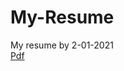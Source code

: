 # My-Resume
My resume by 2-01-2021<br>
[Pdf](https://docs.google.com/viewer?url=$https://github.com/RajanKing/My-Resume/blob/main/Rajan's%20Resume.pdf)
